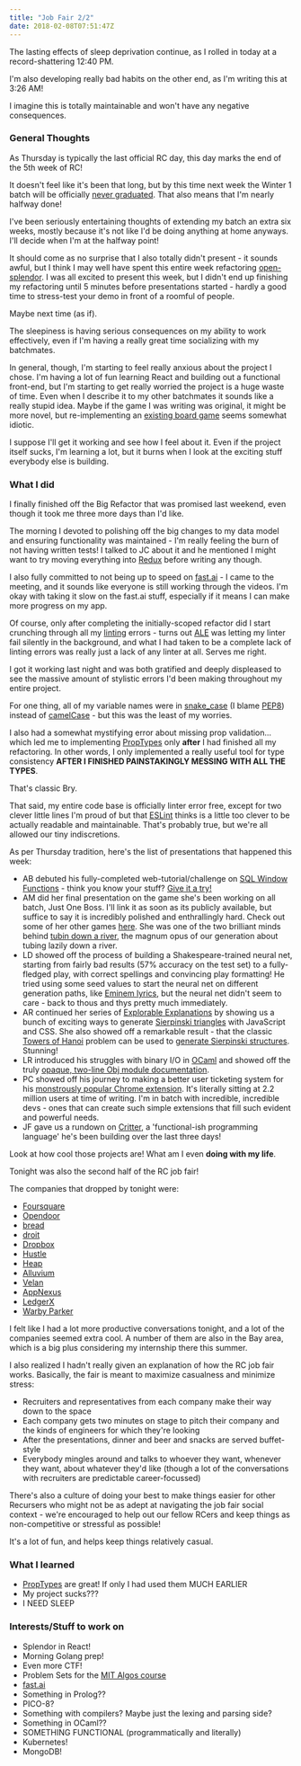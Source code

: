 ```yaml
---
title: "Job Fair 2/2"
date: 2018-02-08T07:51:47Z
---
```

The lasting effects of sleep deprivation continue, as I rolled in today at a record-shattering 12:40 PM.

I'm also developing really bad habits on the other end, as I'm writing this at 3:26 AM!

I imagine this is totally maintainable and won't have any negative consequences.

### General Thoughts
As Thursday is typically the last official RC day, this day marks the end of the 5th week of RC!

It doesn't feel like it's been that long, but by this time next week the Winter 1 batch will be officially [never graduated](https://www.recurse.com/). That also means that I'm nearly halfway done!

I've been seriously entertaining thoughts of extending my batch an extra six weeks, mostly because it's not like I'd be doing anything at home anyways. I'll decide when I'm at the halfway point!

It should come as no surprise that I also totally didn't present - it sounds awful, but I think I may well have spent this entire week refactoring [open-splendor](https://github.com/farkwun/open-splendor). I was all excited to present this week, but I didn't end up finishing my refactoring until 5 minutes before presentations started - hardly a good time to stress-test your demo in front of a roomful of people.

Maybe next time (as if).

The sleepiness is having serious consequences on my ability to work effectively, even if I'm having a really great time socializing with my batchmates.

In general, though, I'm starting to feel really anxious about the project I chose. I'm having a lot of fun learning React and building out a functional front-end, but I'm starting to get really worried the project is a huge waste of time. Even when I describe it to my other batchmates it sounds like a really stupid idea. Maybe if the game I was writing was original, it might be more novel, but re-implementing an [existing board game](https://boardgamegeek.com/boardgame/148228/splendor) seems somewhat idiotic.

I suppose I'll get it working and see how I feel about it. Even if the project itself sucks, I'm learning a lot, but it burns when I look at the exciting stuff everybody else is building.

### What I did
I finally finished off the Big Refactor that was promised last weekend, even though it took me three more days than I'd like.

The morning I devoted to polishing off the big changes to my data model and ensuring functionality was maintained - I'm really feeling the burn of not having written tests! I talked to JC about it and he mentioned I might want to try moving everything into [Redux](https://redux.js.org/) before writing any though.

I also fully committed to not being up to speed on [fast.ai](http://www.fast.ai/) - I came to the meeting, and it sounds like everyone is still working through the videos. I'm okay with taking it slow on the fast.ai stuff, especially if it means I can make more progress on my app.

Of course, only after completing the initially-scoped refactor did I start crunching through all my [linting](https://en.wikipedia.org/wiki/Lint_(software)) errors - turns out [ALE](https://github.com/w0rp/ale) was letting my linter fail silently in the background, and what I had taken to be a complete lack of linting errors was really just a lack of any linter at all. Serves me right.

I got it working last night and was both gratified and deeply displeased to see the massive amount of stylistic errors I'd been making throughout my entire project.

For one thing, all of my variable names were in [snake_case](https://en.wikipedia.org/wiki/Snake_case) (I blame [PEP8](https://www.python.org/dev/peps/pep-0008/#descriptive-naming-styles)) instead of [camelCase](https://en.wikipedia.org/wiki/Camel_case) - but this was the least of my worries.

I also had a somewhat mystifying error about missing prop validation... which led me to implementing [PropTypes](https://reactjs.org/docs/typechecking-with-proptypes.html) only **after** I had finished all my refactoring. In other words, I only implemented a really useful tool for type consistency **AFTER I FINISHED PAINSTAKINGLY MESSING WITH ALL THE TYPES**.

That's classic Bry.

That said, my entire code base is officially linter error free, except for two clever little lines I'm proud of but that [ESLint](https://eslint.org/) thinks is a little too clever to be actually readable and maintainable. That's probably true, but we're all allowed our tiny indiscretions.

As per Thursday tradition, here's the list of presentations that happened this week:

* AB debuted his fully-completed web-tutorial/challenge on [SQL Window Functions](https://drill.apache.org/docs/sql-window-functions-introduction/) - think you know your stuff? [Give it a try!](http://windowfunctions.com/)
* AM did her final presentation on the game she's been working on all batch, Just One Boss. I'll link it as soon as its publicly available, but suffice to say it is incredibly polished and enthrallingly hard. Check out some of her other games [here](https://brid.gs/games/). She was one of the two brilliant minds behind [tubin down a river](https://brid.gs/games/tubin-down-a-river), the magnum opus of our generation about tubing lazily down a river.
* LD showed off the process of building a Shakespeare-trained neural net, starting from fairly bad results (57% accuracy on the test set) to a fully-fledged play, with correct spellings and convincing play formatting! He tried using some seed values to start the neural net on different generation paths, like [Eminem lyrics](https://genius.com/Eminem-lose-yourself-lyrics), but the neural net didn't seem to care - back to thous and thys pretty much immediately.
* AR continued her series of [Explorable Explanations](http://explorabl.es/) by showing us a bunch of exciting ways to generate [Sierpinski triangles](https://en.wikipedia.org/wiki/Sierpinski_triangle) with JavaScript and CSS. She also showed off a remarkable result - that the classic [Towers of Hanoi](https://www.geeksforgeeks.org/c-program-for-tower-of-hanoi/) problem can be used to [generate Sierpinski structures](https://www.cut-the-knot.org/triangle/Hanoi.shtml). Stunning!
* LR introduced his struggles with binary I/O in [OCaml](https://ocaml.org/) and showed off the truly [opaque, two-line Obj module documentation](https://caml.inria.fr/pub/docs/manual-ocaml/libref/Obj.html).
* PC showed off his journey to making a better user ticketing system for his [monstrously popular Chrome extension](https://chrome.google.com/webstore/detail/full-page-screen-capture/fdpohaocaechififmbbbbbknoalclacl?hl=en-US). It's literally sitting at 2.2 million users at time of writing. I'm in batch with incredible, incredible devs - ones that can create such simple extensions that fill such evident and powerful needs.
* JF gave us a rundown on [Critter](https://github.com/modernserf/critter-lang), a 'functional-ish programming language' he's been building over the last three days!

Look at how cool those projects are! What am I even **doing with my life**.

Tonight was also the second half of the RC job fair!

The companies that dropped by tonight were:

* [Foursquare](https://foursquare.com/)
* [Opendoor](https://www.opendoor.com/)
* [bread](https://www.getbread.com/#/)
* [droit](http://droitfintech.com/)
* [Dropbox](https://www.dropbox.com/h)
* [Hustle](https://hustle.com/)
* [Heap](https://heapanalytics.com/)
* [Alluvium](https://alluvium.io/)
* [Velan](http://velanstudios.com/)
* [AppNexus](https://www.appnexus.com/en)
* [LedgerX](https://ledgerx.com/)
* [Warby Parker](https://www.warbyparker.com/)

I felt like I had a lot more productive conversations tonight, and a lot of the companies seemed extra cool. A number of them are also in the Bay area, which is a big plus considering my internship there this summer.

I also realized I hadn't really given an explanation of how the RC job fair works. Basically, the fair is meant to maximize casualness and minimize stress:

- Recruiters and representatives from each company make their way down to the space
- Each company gets two minutes on stage to pitch their company and the kinds of engineers for which they're looking
- After the presentations, dinner and beer and snacks are served buffet-style
- Everybody mingles around and talks to whoever they want, whenever they want, about whatever they'd like (though a lot of the conversations with recruiters are predictable career-focussed)

There's also a culture of doing your best to make things easier for other Recursers who might not be as adept at navigating the job fair social context - we're encouraged to help out our fellow RCers and keep things as non-competitive or stressful as possible!

It's a lot of fun, and helps keep things relatively casual.

### What I learned
* [PropTypes](https://reactjs.org/docs/typechecking-with-proptypes.html) are great! If only I had used them MUCH EARLIER
* My project sucks???
* I NEED SLEEP

### Interests/Stuff to work on

* Splendor in React!
* Morning Golang prep!
* Even more CTF!
* Problem Sets for the [MIT Algos course](https://ocw.mit.edu/courses/electrical-engineering-and-computer-science/6-006-introduction-to-algorithms-fall-2011/assignments/)
* [fast.ai](http://www.fast.ai/)
* Something in Prolog??
* PICO-8?
* Something with compilers? Maybe just the lexing and parsing side?
* Something in OCaml??
* SOMETHING FUNCTIONAL (programmatically and literally)
* Kubernetes!
* MongoDB!
